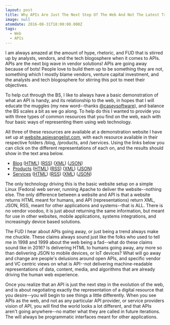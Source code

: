 ```yaml
---
layout: post
title: Why APIs Are Just The Next Step Of The Web And Not The Latest Trend
image: null
atomdate: 2016-08-31T18:00:00.000Z
tags:
  - Web
  - APIs
---
```

I am always amazed at the amount of hype, rhetoric, and FUD that is stirred up by analysts, vendors, and the tech blogosphere when it comes to APIs. APIs are the next big wave in vendor solutions! APIs are going away because of bots! People love to build them up to be something they are not, something which I mostly blame vendors, venture capital investment, and the analysts and tech blogosphere for stirring this pot to meet their objectives.

To help cut through the BS, I like to always have a basic demonstration of what an API is handy, and its relationship to the web, in hopes that I will educate the muggles (my new word--thanks [@caseysoftware](http://mce_host/admin/blog/@caseysoftware)), and balance the BS scales a bit as we go along. To help do this I wanted to provide you with three types of common resources that you find on the web, each with four basic ways of representing them using web technology.

All three of these resources are available at a demonstration website I have set up at [website.apievangelist.com](http://website.apievangelist.com), with each resource available in their respective folders /blog, /products, and /services. Using the links below you can click on the different representations of each on, and the results should show in the text area below.

*   [Blog](http://website.apievangelist.com/blog/) ([HTML](#)) ([RSS](#)) ([XML](#)) ([JSON](#))
*   [Products](http://website.apievangelist.com/products/) ([HTML](#)) ([RSS](#)) ([XML](#)) ([JSON](#))
*   [Services](http://website.apievangelist.com/services/) ([HTML](#)) ([RSS](#)) ([XML](#)) ([JSON](#))

The only technology driving this is the basic website setup on a simple Linux (Fedora) web server, running Apache to deliver the website--nothing else. The only difference between a website and API is that a website returns HTML meant for humans, and API (representations) return XML, JSON, RSS, meant for other applications and systems--that is ALL. There is no vendor voodoo, it is just about returning the same information, but meant for use in other websites, mobile applications, systems integrations, and increasingly device based solutions.

The FUD I hear about APIs going away, or just being a trend always make me chuckle. These claims always sound just like the folks who used to tell me in 1998 and 1999 about the web being a fad--what do these claims sound like in 2016? Is delivering HTML to humans going away, any more so than delivering JSON to mobile devices, or IoT devices? What will go away and change are people's delusions around open APIs, and specific vendor and VC centric views on what is API--not delivering machine-readable representations of data, content, media, and algorithms that are already driving the human web experience.

Once you realize that an API is just the next step in the evolution of the web, and is about negotiating exactly the representation of a digital resource that you desire--you will begin to see things a little differently. When you see APIs as the web, and not as any particular API provider, or service providers vision of API, you will find the world looks a lot different, and that APIs aren't going anywhere--no matter what they are called in future iterations. The will always be programmatic interfaces meant for other applications.